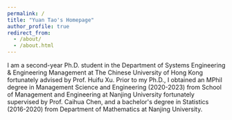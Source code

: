 ```yaml
---
permalink: /
title: "Yuan Tao's Homepage"
author_profile: true
redirect_from: 
  - /about/
  - /about.html
---
```


I am a second-year Ph.D. student in the Department of Systems Engineering & Engineering Management at The Chinese University of Hong Kong fortunately advised by Prof. Huifu Xu. Prior to my Ph.D., I obtained an MPhil degree in Management Science and Engineering (2020-2023) from School of Management and Engineering at Nanjing University fortunately supervised by Prof. Caihua Chen, and a bachelor's degree in Statistics (2016-2020) from Department of Mathematics at Nanjing University.
